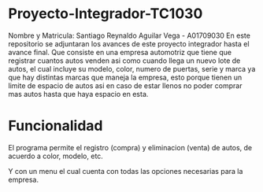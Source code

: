# Proyecto-Integrador-TC1030
Nombre y Matricula: Santiago Reynaldo Aguilar Vega - A01709030
En este repositorio se adjuntaran los avances de este proyecto integrador hasta el avance final. Que consiste en una empresa automotriz que tiene que registrar cuantos autos venden asi como cuando llega un nuevo lote de autos, el cual incluye su modelo, color, numero de puertas, serie y marca ya que hay distintas marcas que maneja la empresa, esto porque tienen un limite de espacio de autos asi en caso de estar llenos no poder comprar mas autos hasta que haya espacio en esta.

# Funcionalidad
El programa permite el registro (compra) y eliminacion (venta) de autos, de acuerdo a color, modelo, etc.

Y con un menu el cual cuenta con todas las opciones necesarias para la empresa.
